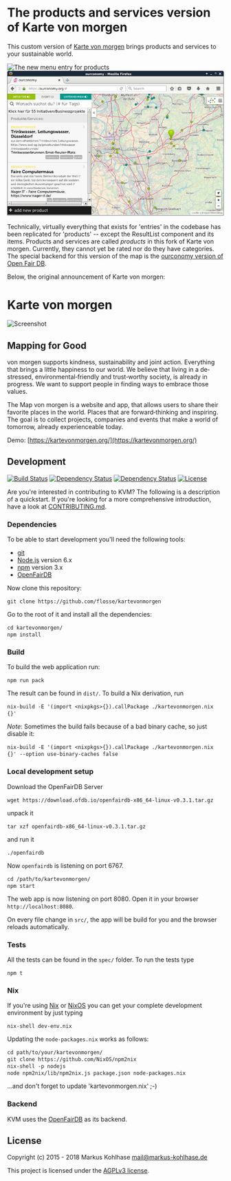 # The products and services version of Karte von morgen

This custom version of [Karte von morgen](https://github.com/flosse/kartevonmorgen) brings products and services to your sustainable world.  

![The new menu entry for products](produkte_neu.png)  ![products and companies in the result list](produkte_ergebnis.png)

Technically, virtually everything that exists for 'entries' in the codebase has been replicated for 'products' -- except the ResultList component and its items. 
Products and services are called _products_ in this fork of Karte von morgen. 
Currently, they cannot yet be rated nor do they have categories. 
The special backend for this version of the map is the [ourconomy version of Open Fair DB](https://github.com/ourconomy/openfairdb). 

Below, the original announcement of Karte von morgen:  

# Karte von morgen

![Screenshot](https://raw.githubusercontent.com/flosse/kartevonmorgen/master/screenshot.jpg)

## Mapping for Good

von morgen supports kindness, sustainability and joint action.
Everything that brings a little happiness to our world.
We believe that living in a de‐stressed, environmental‐friendly and
trust‐worthy society, is already in progress.
We want to support people in finding ways to embrace those values.

The Map von morgen is a website and app, that allows users to share their
favorite places in the world. Places that are forward‐thinking and inspiring.
The goal is to collect projects, companies and events that make a world of
tomorrow, already experienceable today.

Demo: [https://kartevonmorgen.org/](https://kartevonmorgen.org/)

## Development

[![Build Status](https://secure.travis-ci.org/flosse/kartevonmorgen.svg?branch=master)](http://travis-ci.org/flosse/kartevonmorgen)
[![Dependency Status](https://gemnasium.com/flosse/kartevonmorgen.svg)](https://gemnasium.com/flosse/kartevonmorgen)
[![Dependency Status](https://dependencyci.com/github/flosse/kartevonmorgen/badge)](https://dependencyci.com/github/flosse/kartevonmorgen)
[![License](https://img.shields.io/badge/license-AGPLv3-blue.svg?style=flat)](https://github.com/flosse/kartevonmorgen/blob/master/LICENSE)

Are you're interested in contributing to KVM?
The following is a description of a quickstart.
If you're looking for a more comprehensive introduction,
have a look at [CONTRIBUTING.md](CONTRIBUTING.md).

### Dependencies

To be able to start development you'll need the following tools:

- [git](https://www.git-scm.com/)
- [Node.js](https://nodejs.org/) version 6.x
- [npm](https://www.npmjs.com/package/npm) version 3.x
- [OpenFairDB](https://github.com/flosse/openfairdb)

Now clone this repository:

    git clone https://github.com/flosse/kartevonmorgen

Go to the root of it and install all the dependencies:

    cd kartevonmorgen/
    npm install

### Build

To build the web application run:

    npm run pack

The result can be found in `dist/`.
To build a Nix derivation, run

    nix-build -E '(import <nixpkgs>{}).callPackage ./kartevonmorgen.nix {}'

*Note*: Sometimes the build fails because of a bad binary cache, so just disable it:

    nix-build -E '(import <nixpkgs>{}).callPackage ./kartevonmorgen.nix {}' --option use-binary-caches false

### Local development setup

Download the OpenFairDB Server

    wget https://download.ofdb.io/openfairdb-x86_64-linux-v0.3.1.tar.gz

unpack it

    tar xzf openfairdb-x86_64-linux-v0.3.1.tar.gz

and run it

    ./openfairdb

Now `openfairdb` is listening on port 6767.

    cd /path/to/kartevonmorgen/
    npm start

The web app is now listening on port 8080.
Open it in your browser `http://localhost:8080`.

On every file change in `src/`, the app will be build
for you and the browser reloads automatically.

### Tests

All the tests can be found in the `spec/` folder.
To run the tests type

    npm t

### Nix

If you're using [Nix](http://nixos.org/nix/) or [NixOS](http://nixos.org/) you
can get your complete development environment by just typing

    nix-shell dev-env.nix

Updating the `node-packages.nix` works as follows:

    cd path/to/your/kartevonmorgen/
    git clone https://github.com/NixOS/npm2nix
    nix-shell -p nodejs
    node npm2nix/lib/npm2nix.js package.json node-packages.nix

...and don't forget to update 'kartevonmorgen.nix' ;-)

### Backend

KVM uses the [OpenFairDB](https://github.com/flosse/openfairdb) as its backend.

## License

Copyright (c) 2015 - 2018 Markus Kohlhase <mail@markus-kohlhase.de>

This project is licensed under the [AGPLv3 license](http://www.gnu.org/licenses/agpl-3.0.txt).
